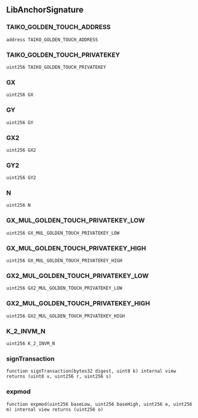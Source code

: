 ## LibAnchorSignature

### TAIKO_GOLDEN_TOUCH_ADDRESS

```solidity
address TAIKO_GOLDEN_TOUCH_ADDRESS
```

### TAIKO_GOLDEN_TOUCH_PRIVATEKEY

```solidity
uint256 TAIKO_GOLDEN_TOUCH_PRIVATEKEY
```

### GX

```solidity
uint256 GX
```

### GY

```solidity
uint256 GY
```

### GX2

```solidity
uint256 GX2
```

### GY2

```solidity
uint256 GY2
```

### N

```solidity
uint256 N
```

### GX_MUL_GOLDEN_TOUCH_PRIVATEKEY_LOW

```solidity
uint256 GX_MUL_GOLDEN_TOUCH_PRIVATEKEY_LOW
```

### GX_MUL_GOLDEN_TOUCH_PRIVATEKEY_HIGH

```solidity
uint256 GX_MUL_GOLDEN_TOUCH_PRIVATEKEY_HIGH
```

### GX2_MUL_GOLDEN_TOUCH_PRIVATEKEY_LOW

```solidity
uint256 GX2_MUL_GOLDEN_TOUCH_PRIVATEKEY_LOW
```

### GX2_MUL_GOLDEN_TOUCH_PRIVATEKEY_HIGH

```solidity
uint256 GX2_MUL_GOLDEN_TOUCH_PRIVATEKEY_HIGH
```

### K_2_INVM_N

```solidity
uint256 K_2_INVM_N
```

### signTransaction

```solidity
function signTransaction(bytes32 digest, uint8 k) internal view returns (uint8 v, uint256 r, uint256 s)
```

### expmod

```solidity
function expmod(uint256 baseLow, uint256 baseHigh, uint256 e, uint256 m) internal view returns (uint256 o)
```
